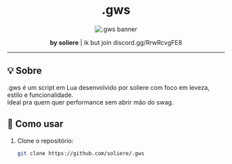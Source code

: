 <h1 align="center">.gws</h1>

<p align="center">
  <img src="https://imgur.com/rU1HyW5.png" alt=".gws banner">
</p>

<p align="center">
  <b>by soliere</b> | ik but join  discord.gg/RrwRcvgFE8
</p>

---

## 💡 Sobre

.gws é um script em Lua desenvolvido por soliere com foco em leveza, estilo e funcionalidade.  
Ideal pra quem quer performance sem abrir mão do swag.

## 🚀 Como usar

1. Clone o repositório:
   ```bash
   git clone https://github.com/soliere/.gws
